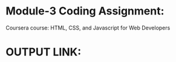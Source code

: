 # Module-3 Coding Assignment:
Coursera course: HTML, CSS, and Javascript for Web Developers


# OUTPUT LINK: